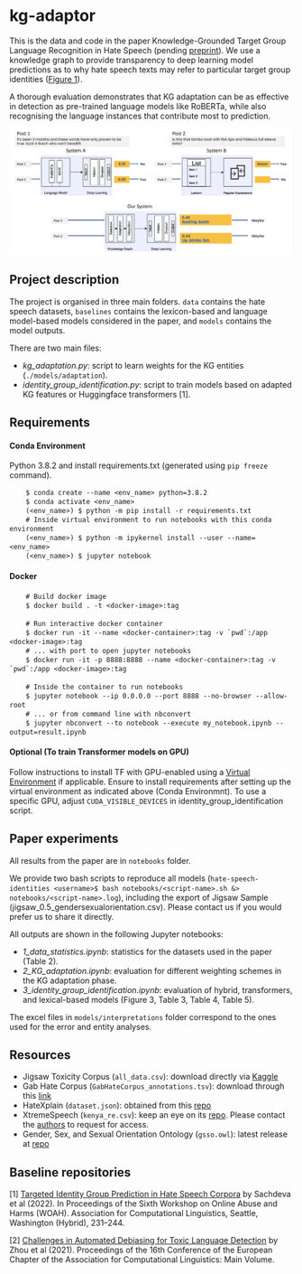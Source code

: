 # kg-adaptor

This is the data and code in the paper Knowledge-Grounded Target Group Language Recognition in Hate Speech (pending [preprint]()). We use a knowledge graph to provide transparency to deep learning model predictions as to why hate speech texts may refer to particular target group identities ([Figure 1](./models/Figure_1.pdf)).

 A thorough evaluation demonstrates that KG adaptation can be as effective in detection as pre-trained language models like RoBERTa, while also recognising the language instances that contribute most to prediction.

<p align="center">
 <img src="models/Figure_1.png" alt="drawing" width="800" class="center"/>
</p>


## Project description

The project is organised in three main folders. `data` contains the hate speech datasets, `baselines` contains the lexicon-based and language model-based models 
considered in the paper, and `models` contains the model outputs.

There are two main files:
- *kg_adaptation.py*: script to learn weights for the KG entities (`./models/adaptation`).
- *identity_group_identification.py*: script to train models based on adapted KG features or Huggingface transformers [1].

## Requirements

#### Conda Environment
Python 3.8.2 and install requirements.txt (generated using `pip freeze` command).
```commandline
    $ conda create --name <env_name> python=3.8.2
    $ conda activate <env_name>
    (<env_name>) $ python -m pip install -r requirements.txt
    # Inside virtual environment to run notebooks with this conda environment
    (<env_name>) $ python -m ipykernel install --user --name=<env_name>
    (<env_name>) $ jupyter notebook
```

#### Docker
```commandline
    # Build docker image
    $ docker build . -t <docker-image>:tag

    # Run interactive docker container
    $ docker run -it --name <docker-container>:tag -v `pwd`:/app <docker-image>:tag
    # ... with port to open jupyter notebooks
    $ docker run -it -p 8888:8888 --name <docker-container>:tag -v `pwd`:/app <docker-image>:tag

    # Inside the container to run notebooks
    $ jupyter notebook --ip 0.0.0.0 --port 8888 --no-browser --allow-root
    # ... or from command line with nbconvert
    $ jupyter nbconvert --to notebook --execute my_notebook.ipynb --output=result.ipynb
```
#### Optional (To train Transformer models on GPU)

Follow instructions to install TF with GPU-enabled using a [Virtual Environment](https://www.tensorflow.org/install/pip) if applicable. Ensure to install requirements after setting up the virtual environment as indicated above (Conda Environmnt). To use a specific GPU, adjust `CUDA_VISIBLE_DEVICES` in identity_group_identification script.

## Paper experiments

All results from the paper are in `notebooks` folder. 

We provide two bash scripts to reproduce all models (`hate-speech-identities <username>$ bash notebooks/<script-name>.sh &> notebooks/<script-name>.log`), including the export of Jigsaw Sample (jigsaw_0.5_gendersexualorientation.csv). Please contact us if you would prefer us to share it directly. 

All outputs are shown in the following Jupyter notebooks:
- *1_data_statistics.ipynb*: statistics for the datasets used in the paper (Table 2).
- *2_KG_adaptation.ipynb*: evaluation for different weighting schemes in the KG adaptation phase.
- *3_identity_group_identification.ipynb*: evaluation of hybrid, transformers, and lexical-based models (Figure 3, Table 3, Table 4, Table 5).

The excel files in `models/interpretations` folder correspond to the ones used for the error and entity analyses.

## Resources

- Jigsaw Toxicity Corpus (`all_data.csv`): download directly via [Kaggle](https://www.kaggle.com/c/jigsaw-unintended-bias-in-toxicity-classification/data?select=all_data.csv) 
- Gab Hate Corpus (`GabHateCorpus_annotations.tsv`): download through this [link](https://osf.io/edua3/)
- HateXplain (`dataset.json`): obtained from this [repo](https://github.com/hate-alert/HateXplain/tree/master/Data)
- XtremeSpeech (`kenya_re.csv`): keep an eye on its [repo](https://github.com/antmarakis/xtremespeech). Please contact the [authors](mailto:antmarakis@cis.lmu.de) to request for access.
- Gender, Sex, and Sexual Orientation Ontology (`gsso.owl`): latest release at [repo](https://github.com/Superraptor/GSSO)

## Baseline repositories

[1] [Targeted Identity Group Prediction in Hate Speech Corpora](https://github.com/dlab-projects/hate_target) by Sachdeva et al (2022). In Proceedings of the Sixth Workshop on Online Abuse and Harms (WOAH). Association for Computational Linguistics, Seattle, Washington (Hybrid), 231–244.

[2] [Challenges in Automated Debiasing for Toxic Language Detection](https://github.com/XuhuiZhou/Toxic_Debias/tree/main/data) by Zhou et al (2021). Proceedings of the 16th Conference of the European Chapter of the Association for Computational Linguistics: Main Volume.



